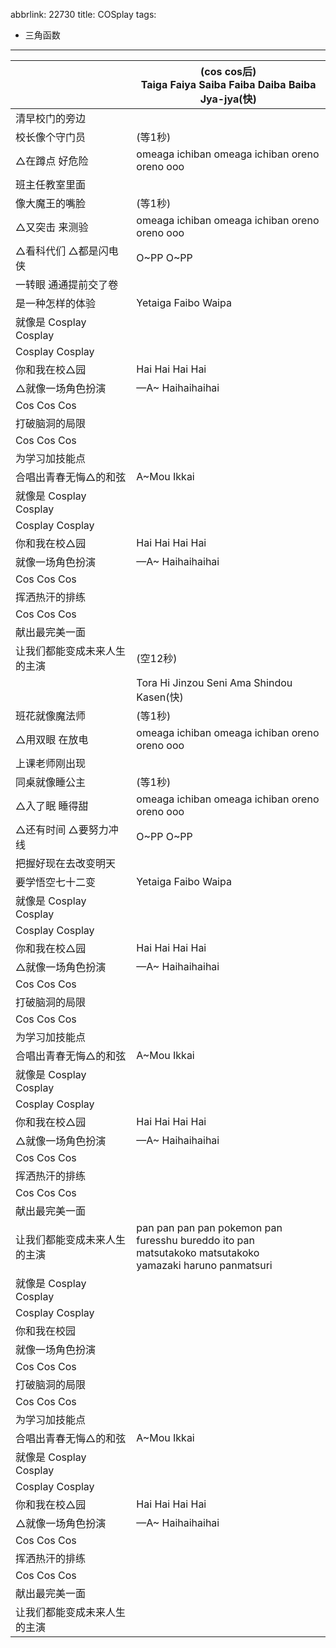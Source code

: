 abbrlink: 22730
title: COSplay
tags:
  - 三角函数
---
|      |(cos cos后)<br>Taiga Faiya Saiba Faiba Daiba Baiba Jya-jya(快)|
|--|--|
|清早校门的旁边|      |
|校长像个守门员|(等1秒)|
|△在蹲点 好危险|omeaga ichiban omeaga ichiban oreno oreno ooo|
|班主任教室里面|      |
|像大魔王的嘴脸|(等1秒)|
|△又突击 来测验|omeaga ichiban omeaga ichiban oreno oreno ooo|
|△看科代们 △都是闪电侠|O~PP O~PP|
|一转眼 通通提前交了卷|      |
|是一种怎样的体验|Yetaiga Faibo Waipa|
|就像是 Cosplay Cosplay|      |
|Cosplay Cosplay|      |
|你和我在校△园|Hai Hai Hai Hai|
|△就像一场角色扮演|—A~ Haihaihaihai|
|Cos Cos Cos|      |
|打破脑洞的局限|      |
|Cos Cos Cos|      |
|为学习加技能点|      |
|合唱出青春无悔△的和弦|A~Mou Ikkai|
|就像是 Cosplay Cosplay|      |
|Cosplay Cosplay|      |
|你和我在校△园|Hai Hai Hai Hai|
|就像一场角色扮演|—A~ Haihaihaihai|
|Cos Cos Cos|      |
|挥洒热汗的排练|      |
|Cos Cos Cos|      |
|献出最完美一面|      |
|让我们都能变成未来人生的主演|(空12秒)|
|      |Tora Hi Jinzou Seni Ama Shindou Kasen(快)|
|班花就像魔法师|(等1秒)|
|△用双眼 在放电|omeaga ichiban omeaga ichiban oreno oreno ooo|
|上课老师刚出现|      |
|同桌就像睡公主|(等1秒)|
|△入了眠 睡得甜|omeaga ichiban omeaga ichiban oreno oreno ooo|
|△还有时间 △要努力冲线|O~PP O~PP|
|把握好现在去改变明天|      |
|要学悟空七十二变|Yetaiga Faibo Waipa|
|就像是 Cosplay Cosplay|      |
|Cosplay Cosplay|      |
|你和我在校△园|Hai Hai Hai Hai|
|△就像一场角色扮演|—A~ Haihaihaihai|
|Cos Cos Cos|      |
|打破脑洞的局限|      |
|Cos Cos Cos|      |
|为学习加技能点|      |
|合唱出青春无悔△的和弦|A~Mou Ikkai|
|就像是 Cosplay Cosplay|      |
|Cosplay Cosplay|      |
|你和我在校△园|Hai Hai Hai Hai|
|△就像一场角色扮演|—A~ Haihaihaihai|
|Cos Cos Cos|      |
|挥洒热汗的排练|      |
|Cos Cos Cos|      |
|献出最完美一面|      |
|让我们都能变成未来人生的主演|pan pan pan pan pokemon pan<br>furesshu bureddo ito pan<br>matsutakoko matsutakoko<br>yamazaki haruno panmatsuri|
|就像是 Cosplay Cosplay|      |
|Cosplay Cosplay|      |
|你和我在校园|      |
|就像一场角色扮演|      |
|Cos Cos Cos|      |
|打破脑洞的局限|      |
|Cos Cos Cos|      |
|为学习加技能点|      |
|合唱出青春无悔△的和弦|A~Mou Ikkai|
|就像是 Cosplay Cosplay|      |
|Cosplay Cosplay|      |
|你和我在校△园|Hai Hai Hai Hai|
|△就像一场角色扮演|—A~ Haihaihaihai|
|Cos Cos Cos|      |
|挥洒热汗的排练|      |
|Cos Cos Cos|      |
|献出最完美一面|      |
|让我们都能变成未来人生的主演|      |